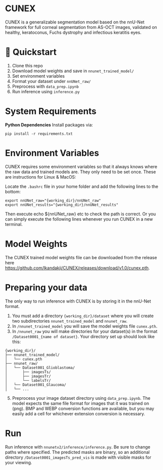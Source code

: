 # CUNEX
CUNEX is a generalizable segmentation model based on the nnU-Net framework for full corneal segmentation from AS-OCT images, validated on healthy, keratoconus, Fuchs dystrophy and infectious keratitis eyes.

# 🚀 Quickstart
1. Clone this repo
2. Download model weights and save in `nnunet_trained_model/`
3. Set environment variables
4. Format your dataset under `nnUNet_raw/`
5. Preprocess with `data_prep.ipynb`
6. Run inference using `inference.py`

# System Requirements
**Python Dependencies**
Install packages via:
```
pip install -r requirements.txt

```
# Environment Variables
CUNEX requires some environment variables so that it always knows where the raw data and trained models are. They only need to be set once. These are instructions for Linux & MacOS:

Locate the ```.bashrc``` file in your home folder and add the following lines to the bottom:
```
export nnUNet_raw="{working_dir}/nnUNet_raw"
export nnUNet_results="{working_dir}/nnUNet_results"
```
Then execute echo ${nnUNet_raw} etc to check the path is correct. Or you can simply execute the following lines whenever you run CUNEX in a new terminal.

# Model Weights
The CUNEX trained model weights file can be downloaded from the release here https://github.com/lkandakji/CUNEX/releases/download/v1.0/cunex.pth.

# Preparing your data
The only way to run inference with CUNEX is by storing it in the nnU-Net format.
1. You must add a directory ```{working_dir}/dataset``` where you will create two subdirectories ```nnunet_trained_model``` and ```nnunet_raw```.
2. In ```/nnunet_trained_model``` you will save the model weights file ```cunex.pth```.
3. In ```/nnunet_raw``` you will make directories for your dataset(s) in the format ```/Dataset0001_{name of dataset}```. Your directory set up should look like this:
```
{working_dir}/
├── nnunet_trained_model/
│   └── cunex.pth
├── nnunet_raw/
│   └── Dataset001_Glioblastoma/
│       ├── imagesTs/
│       ├── imagesTr/
│       └── labelsTr/
│   └── Dataset001_Glaucoma/
│   └── ...
```

5. Preprocess your image dataset directory using ```data_prep.ipynb```. The model expects the same file format for images that it was trained on (png). BMP and WEBP conversion functions are available, but you may easily add a cell for whichever extension conversion is necessary.

# Run
Run inference with ```nnunetv2/inference/inference.py```. Be sure to change paths where specified. The predicted masks are binary, so an additional directory ```/Dataset0001_imagesTs_pred_vis``` is made with visible masks for your viewing.
